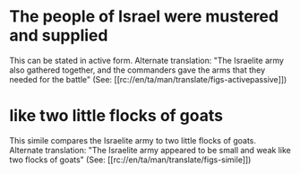 # The people of Israel were mustered and supplied

This can be stated in active form. Alternate translation: "The Israelite army also gathered together, and the commanders gave the arms that they needed for the battle" (See: [[rc://en/ta/man/translate/figs-activepassive]])

# like two little flocks of goats

This simile compares the Israelite army to two little flocks of goats. Alternate translation: "The Israelite army appeared to be small and weak like two flocks of goats" (See: [[rc://en/ta/man/translate/figs-simile]])

